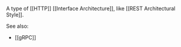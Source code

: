 
A type of [[HTTP]] [[Interface Architecture]], like [[REST Architectural Style]].


See also:
- [[gRPC]]